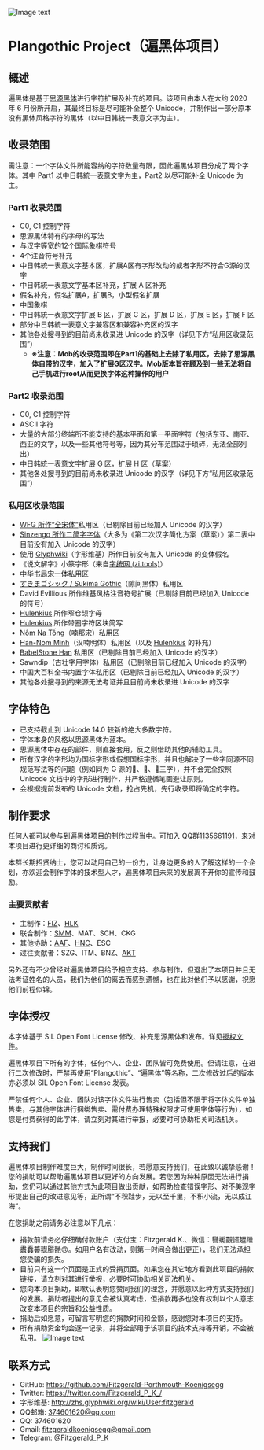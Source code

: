 ![Image text](https://github.com/Fitzgerald-Porthmouth-Koenigsegg/Plangothic/blob/main/pic/31.png)

# Plangothic Project（遍黑体项目）

## 概述
遍黑体是基于[思源黑体](https://github.com/adobe-fonts/source-han-sans)进行字符扩展及补充的项目。该项目由本人在大约 2020 年 6 月份所开启，其最终目标是尽可能补全整个 Unicode，并制作出一部分原本没有黑体风格字符的黑体（以中日韩統一表意文字为主）。

## 收录范围
需注意：一个字体文件所能容纳的字符数量有限，因此遍黑体项目分成了两个字体。其中 Part1 以中日韩統一表意文字为主，Part2 以尽可能补全 Unicode 为主。

### Part1 收录范围
- C0, C1 控制字符
- 思源黑体特有的字母I的写法
- 与汉字等宽的12个国际象棋符号
- 4个注音符号补充
- 中日韩統一表意文字基本区，扩展A区有字形改动的或者字形不符合G源的汉字
- 中日韩統一表意文字基本区补充，扩展 A 区补充
- 假名补充，假名扩展A，扩展B，小型假名扩展
- 中国象棋
- 中日韩統一表意文字扩展 B 区，扩展 C 区，扩展 D 区，扩展 E 区，扩展 F 区
- 部分中日韩統一表意文字兼容区和兼容补充区的汉字
- 其他各处搜寻到的目前尚未收录进 Unicode 的汉字（详见下方“私用区收录范围”）
  * **※注意：Mob的收录范围即在Part1的基础上去除了私用区，去除了思源黑体自带的汉字，加入了扩展G区汉字。Mob版本旨在顾及到一些无法将自己手机进行root从而更换字体这种操作的用户**

### Part2 收录范围
- C0, C1 控制字符
- ASCII 字符
- 大量的大部分终端所不能支持的基本平面和第一平面字符（包括东亚、南亚、西亚的文字，以及一些其他符号等，因为其分布范围过于琐碎，无法全部列出）
- 中日韩統一表意文字扩展 G 区，扩展 H 区（草案）
- 其他各处搜寻到的目前尚未收录进 Unicode 的汉字（详见下方“私用区收录范围”）

### 私用区收录范围
- [WFG 所作“全宋体”](http://fgwang.blogspot.tw/)私用区（已剔除目前已经加入 Unicode 的汉字）
- [Sinzengo 所作二简字字体](https://tieba.baidu.com/p/6544045146)（大多为《第二次汉字简化方案（草案）》第二表中目前没有加入 Unicode 的汉字）
- 使用 [Glyphwiki](https://glyphwiki.org/)（字形维基）所作目前没有加入 Unicode 的变体假名
- 《说文解字》小篆字形（来自[字统网 (zi.tools)](https://zi.tools/)）
- [中华书局宋一体](http://www.ancientbooks.cn/helpcore?font)私用区
- [すきまゴシック / Sukima Gothic](https://oppekebekkanko.booth.pm/items/2117070)（隙间黑体）私用区
- David Evillious 所作维基风格注音符号扩展（已剔除目前已经加入 Unicode 的符号）
- [Hulenkius](https://github.com/Hulenkius) 所作窄仓颉字母
- [Hulenkius](https://github.com/Hulenkius) 所作带圈字符区块简写
- [Nôm Na Tống](https://github.com/nomfoundation/font)（喃那宋）私用区
- [Han-Nom Minh](https://www.facebook.com/groups/hannom.revival/permalink/5493179204047328)（汉喃明体）私用区（以及 [Hulenkius](https://github.com/Hulenkius) 的补充）
- [BabelStone Han](https://www.babelstone.co.uk/Fonts/index.html) 私用区（已剔除目前已经加入 Unicode 的汉字）
- Sawndip（古壮字用字体）私用区（已剔除目前已经加入 Unicode 的汉字）
- 中国大百科全书内置字体私用区（已剔除目前已经加入 Unicode 的汉字）
- 其他各处搜寻到的来源无法考证并且目前尚未收录进 Unicode 的汉字

## 字体特色
- 已支持截止到 Unicode 14.0 较新的绝大多数字符。
- 字体本身的风格以思源黑体为蓝本。
- 思源黑体中存在的部件，则直接套用，反之则借助其他的辅助工具。
- 所有汉字的字形均为国标字形或假想国标字形，并且也解决了一些字同源不同规范写法等的问题（例如同为 G 源的𰃙、𰃜、𰃟三字），并不会完全按照 Unicode 文档中的字形进行制作，并严格遵循笔画避让原则。
- 会根据提前发布的 Unicode 文档，抢占先机，先行收录即将确定的字符。

## 制作要求
任何人都可以参与到遍黑体项目的制作过程当中。可加入 QQ群[1135661191](https://jq.qq.com/?_wv=1027&k=xRTzFAfD)，来对本项目进行更详细的商讨和质询。

本群长期招贤纳士，您可以动用自己的一份力，让身边更多的人了解这样的一个企划，亦欢迎会制作字体的技术型人才，遍黑体项目未来的发展离不开你的宣传和鼓励。

### 主要贡献者
- 主制作：[FIZ](https://github.com/Fitzgerald-Porthmouth-Koenigsegg)、[HLK](https://github.com/Hulenkius)
- 联合制作：[SMM](https://github.com/SomeyaMako)、MAT、SCH、CKG
- 其他协助：[AAF](https://github.com/0xAA55)、[HNC](https://github.com/hfhchan)、ESC
- 过往贡献者：SZG、ITM、BNZ、[AKT](https://github.com/Honoka55)

另外还有不少曾经对遍黑体项目给予相应支持、参与制作，但退出了本项目并且无法考证姓名的人员，我们为他们的离去而感到遗憾，也在此对他们予以感谢，祝愿他们前程似锦。

## 字体授权
本字体基于 SIL Open Font License 修改、补充思源黑体和发布。详见[授权文件](LICENSE.txt)。

遍黑体项目下所有的字体，任何个人、企业、团队皆可免费使用。但请注意，在进行二次修改时，严禁再使用“Plangothic”、“遍黑体”等名称，二次修改过后的版本亦必须以 SIL Open Font License 发表。

严禁任何个人、企业、团队对该字体文件进行售卖（包括但不限于将字体文件单独售卖，与其他字体进行捆绑售卖、需付费办理特殊权限才可使用字体等行为），如您是付费获得的此字体，请立刻对其进行举报，必要时可协助相关司法机关。

## 支持我们
遍黑体项目制作难度巨大，制作时间很长，若愿意支持我们，在此致以诚挚感谢！您的捐助可以帮助遍黑体项目以更好的方向发展。若您因为种种原因无法进行捐助，您仍可以通过其他方式为此项目做出贡献，如帮助检查错误字形、对不美观字形提出自己的改进意见等，正所谓“不积跬步，无以至千里，不积小流，无以成江海”。

在您捐助之前请务必注意以下几点：
- 捐款前请务必仔细确付款账户（支付宝：Fitzgerald K.、微信：㘜䘈䚖䜚䟐䠪䀌䆐䉵䎚䑇䒐🙃。如用户名有改动，则第一时间会做出更正），我们无法承担您受骗的损失。
- 目前只有这一个页面是正式的受捐页面。如果您在其它地方看到此项目的捐款链接，请立刻对其进行举报，必要时可协助相关司法机关。
- 您向本项目捐助，即默认表明您赞同我们的理念，并愿意以此种方式支持我们的发展。捐助者提出的意见会被认真考虑，但捐款再多也没有权利以个人意志改变本项目的宗旨和公益性质。
- 捐助后如愿意，可留言写明您的捐款时间和金额，感谢您对本项目的支持。
- 所有捐助资金均会逐一记录，并将全部用于该项目的技术支持等开销，不会被私用。
![Image text](https://github.com/Fitzgerald-Porthmouth-Koenigsegg/Plangothic/blob/main/pic/1650383987393.jpg)

## 联系方式
- GitHub: https://github.com/Fitzgerald-Porthmouth-Koenigsegg
- Twitter: https://twitter.com/Fitzgerald_P_K_/
- 字形维基: http://zhs.glyphwiki.org/wiki/User:fitzgerald
- QQ邮箱: 374601620@qq.com
- QQ: 374601620
- Gmail: fitzgeraldkoenigsegg@gmail.com
- Telegram: @Fitzgerald_P_K
